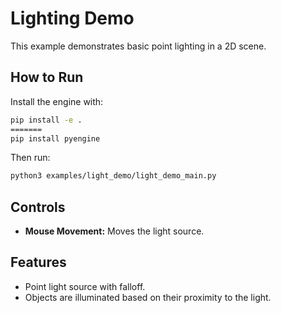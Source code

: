 # Lighting Demo

This example demonstrates basic point lighting in a 2D scene.

## How to Run

Install the engine with:

```bash
pip install -e .
=======
pip install pyengine
```

Then run:

```bash
python3 examples/light_demo/light_demo_main.py
```

## Controls

- **Mouse Movement:** Moves the light source.

## Features

- Point light source with falloff.
- Objects are illuminated based on their proximity to the light.


